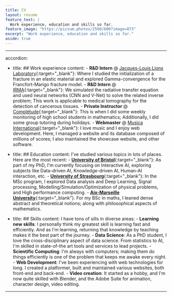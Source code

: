 ```yaml
---
title: CV
layout: resume
feature_text: |
  Work experience, education and skills so far.
feature_image: "https://picsum.photos/2560/600?image=873"
excerpt: "Work experience, education and skills so far."
aside: true
---
```



---
accordion: 
  - title: ## Work experience
    content: 
          - __R&D Intern__ @ [Jacques-Louis Lions Laboratory](https://www.ljll.math.upmc.fr/en/the-laboratory/?lang=fr){:target="_blank"}: Where I studied the initialization of a fracture in an elastic material and explored Gamma-convergence for the Francfort-Marigo fracture model.
          - __R&D Intern__ @ [IRMA](https://irma.math.unistra.fr/){:target="_blank"}: We simulated the radiative transfer equation and used neural networks (CNN and V-Net) to solve the related inverse problem; This work is applicable to medical tomography for the detection of cancerous tissues.
          - __Private Instructor__ @ [Complétude](https://www.completude.com/){:target="_blank"}: This is when I did some weekly monitoring of high school students in mathematics; Additionally, I did some group tutoring during holidays.
          - __Webmaster__ @ [Musica International](https://www.musicanet.org/en/){:target="_blank"}: I love music and I enjoy web development. Here, I managed a website and its database composed of millions of scores; I also maintained the showcase website, and other software.

  - title: ## Education
    content: 
          I've studied various topics in lots of places. Here are the most recent:
          - [__University of Bristol__](https://www.bristol.ac.uk/cdt/interactive-ai/){:target="_blank"}: As part of my PhD, I'm currently focusing on Interactive AI, exploring subjects like Data-driven AI, Knowledge-driven AI, Human-AI interaction, etc.
          - [__University of Strasbourg__](https://mathinfo.unistra.fr/){:target="_blank"}: In the MSc program, I explored Data analysis and Deep Learning, Signal processing, Modelling/Simulation/Optimization of physical problems, and High performance computing.
          - [__Aix-Marseille University__](https://sciences.univ-amu.fr/fr){:target="_blank"}. For my BSc in maths, I leaned dense abstract and theoretical notions; along with philosophical aspects of mathematics. 

  - title: ## Skills
    content: 
          I have tons of sills in diverse areas:
          - __Learning new skills__: I personally think my greatest skill is learning fast and efficiently. And as I'm learning, returning that knowledge by teaching makes it the best part of the journey. 
          - __Data Science__: As a PhD student, I love the cross-disciplinary aspect of data science. From statistics to AI, I'm skilled in state-of-the art tools and services to lead projects.
          - __Scientific Computing__: I'm always with computers; making them do things efficiently is one of the problem that keeps me awake every night.
          - __Web Development__: I've been experiencing with web technologies for long. I created a platformer, built and maintained various websites, both front-end and back-end. 
          - __Video creation__: It started as a hobby, and I'm now quite skilled with Blender, and the Adobe Suite for animation, character design, video editing.
---
